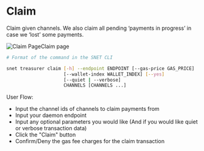 # Claim

Claim given channels. We also claim all pending ‘payments in progress’ in case we ‘lost’ some payments.

![Claim Page](/assets/images/products/AIMarketplace/TUI/PaymentClaimPage.webp)Claim page

```bash
# Format of the command in the SNET CLI

snet treasurer claim [-h] --endpoint ENDPOINT [--gas-price GAS_PRICE]
                     [--wallet-index WALLET_INDEX] [--yes]
                     [--quiet | --verbose]
                     CHANNELS [CHANNELS ...]
```

User Flow:

* Input the channel ids of channels to claim payments from
* Input your daemon endpoint
* Input any optional parameters you would like (And if you would like quiet or verbose transaction data)
* Click the "Claim" button
* Confirm/Deny the gas fee charges for the claim transaction
